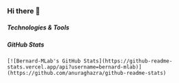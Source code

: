 ### Hi there 👋

##### Technologies & Tools



##### GitHub Stats

```
[![Bernard-MLab's GitHub Stats](https://github-readme-stats.vercel.app/api?username=bernard-mlab)](https://github.com/anuraghazra/github-readme-stats)
```

<!--
**bernard-mlab/bernard-mlab** is a ✨ _special_ ✨ repository because its `README.md` (this file) appears on your GitHub profile.

Here are some ideas to get you started:

- 🔭 I’m currently working on ...
- 🌱 I’m currently learning ...
- 👯 I’m looking to collaborate on ...
- 🤔 I’m looking for help with ...
- 💬 Ask me about ...
- 📫 How to reach me: ...
- 😄 Pronouns: ...
- ⚡ Fun fact: ...
-->
